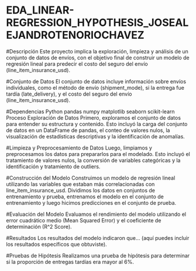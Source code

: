 # EDA_LINEAR-REGRESSION_HYPOTHESIS_JOSEALEJANDROTENORIOCHAVEZ

#Descripción
Este proyecto implica la exploración, limpieza y análisis de un conjunto de datos de envíos, con el objetivo final de construir un modelo de regresión lineal para predecir el costo del seguro del envío (line_item_insurance_usd).

#Conjunto de Datos
El conjunto de datos incluye información sobre envíos individuales, como el método de envío (shipment_mode), si la entrega fue tardía (late_delivery), y el costo del seguro del envío (line_item_insurance_usd).

#Dependencias
Python
pandas
numpy
matplotlib
seaborn
scikit-learn
Proceso
Exploración de Datos
Primero, exploramos el conjunto de datos para entender su estructura y contenido. Esto incluyó la carga del conjunto de datos en un DataFrame de pandas, el conteo de valores nulos, la visualización de estadísticas descriptivas y la identificación de anomalías.

#Limpieza y Preprocesamiento de Datos
Luego, limpiamos y preprocesamos los datos para prepararlos para el modelado. Esto incluyó el tratamiento de valores nulos, la conversión de variables categóricas y la identificación y tratamiento de outliers.

#Construcción del Modelo
Construimos un modelo de regresión lineal utilizando las variables que estaban más correlacionadas con line_item_insurance_usd. Dividimos los datos en conjuntos de entrenamiento y prueba, entrenamos el modelo en el conjunto de entrenamiento y luego hicimos predicciones en el conjunto de prueba.

#Evaluación del Modelo
Evaluamos el rendimiento del modelo utilizando el error cuadrático medio (Mean Squared Error) y el coeficiente de determinación (R^2 Score).

#Resultados
Los resultados del modelo indicaron que… (aquí puedes incluir los resultados específicos que obtuviste).

#Pruebas de Hipótesis
Realizamos una prueba de hipótesis para determinar si la proporción de entregas tardías era mayor al 6%.